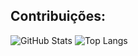 ## Contribuições:

<!--
**GabrielRodrS/GabrielRodrS** is a ✨ _special_ ✨ repository because its `README.md` (this file) appears on your GitHub profile.

Here are some ideas to get you started:

- 🔭 I’m currently working on ...
- 🌱 I’m currently learning ...
- 👯 I’m looking to collaborate on ...
- 🤔 I’m looking for help with ...
- 💬 Ask me about ...
- 📫 How to reach me: ...
- 😄 Pronouns: ...
- ⚡ Fun fact: ...
-->

![GitHub Stats](https://github-readme-stats.vercel.app/api?username=GabrielRodrS&show_icons=true&theme=onedark)
![Top Langs](https://github-readme-stats.vercel.app/api/top-langs/?username=GabrielRodrS&layout=compact&theme=onedark)
